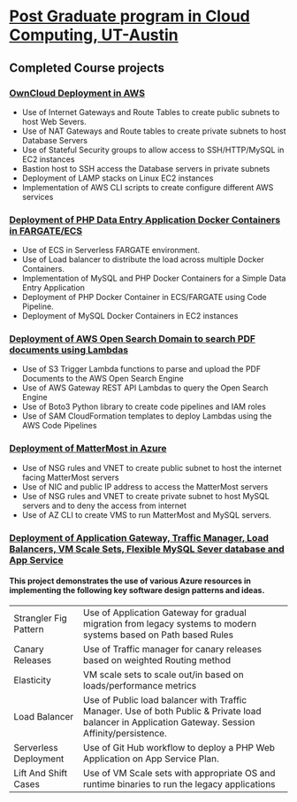 # [Post Graduate program in Cloud Computing, UT-Austin](http://www.mccombs.utexas.edu/execed/for-individuals/certificates/great-learning/#d.en.30507)
##  Completed Course projects 

###  [OwnCloud Deployment in AWS](https://github.com/blue-hills/cloud-computing/tree/main/aws-owncloud-deployment)
* Use of Internet Gateways and Route Tables to create public subnets to host Web Severs.
* Use of NAT Gateways and Route tables to create private subnets to host Database Servers
* Use of Stateful Security groups to allow  access to SSH/HTTP/MySQL in EC2 instances
* Bastion host to SSH access the Database servers in private subnets
* Deployment of LAMP stacks on Linux EC2 instances
* Implementation of AWS CLI scripts to create configure different AWS services

### [Deployment of PHP Data Entry Application Docker Containers in FARGATE/ECS](https://github.com/blue-hills/cloud-computing/tree/main/aws-ecs-fargate-containers)

* Use of ECS in Serverless FARGATE environment.
* Use of Load balancer to distribute the load across multiple Docker Containers.
* Implementation of MySQL and PHP Docker Containers for a Simple Data Entry Application
* Deployment of PHP Docker Container in ECS/FARGATE using Code Pipeline.
* Deployment of MySQL Docker Containers in EC2 instances  

### [Deployment of AWS Open Search Domain to search PDF documents using Lambdas](https://github.com/blue-hills/cloud-computing/tree/main/aws-opensearch-lambdas)
* Use of S3 Trigger Lambda functions to parse and upload the PDF Documents to the AWS Open Search Engine 
* Use of AWS Gateway REST API Lambdas to query the Open Search Engine
* Use of Boto3 Python library to create code pipelines and IAM roles 
* Use of SAM CloudFormation templates to deploy Lambdas using the AWS Code Pipelines
  
###  [Deployment of MatterMost in Azure](https://github.com/blue-hills/cloud-computing/tree/main/az-mattermost-deployment)
* Use of NSG rules and VNET to create public subnet to host the internet facing MatterMost servers
* Use of NIC and public IP address to access the MatterMost servers 
* Use of NSG rules and VNET to create private subnet to host MySQL servers and to deny the access from internet
* Use of AZ CLI to create VMS to run MatterMost and MySQL servers.

### [Deployment of Application Gateway, Traffic Manager, Load Balancers, VM Scale Sets, Flexible MySQL Sever database and App Service](https://github.com/blue-hills/cloud-computing/tree/main/az-appgw-tm-vmss-loadbal-appsvc)

#### This project demonstrates the use of various Azure resources in implementing the following key software design patterns and ideas.

|   |   |
|---|---|
|Strangler Fig Pattern |Use of Application Gateway for gradual migration from legacy systems to modern systems based on Path based Rules|
|Canary Releases|Use of Traffic manager for canary releases based on weighted Routing method|
|Elasticity|VM scale sets to scale out/in based on loads/performance metrics|
|Load Balancer|Use of Public load balancer with Traffic Manager. Use of both Public & Private load balancer in Application Gateway. Session Affinity/persistence.|
|Serverless Deployment|Use of Git Hub workflow to deploy a PHP Web Application on App Service Plan.|
|Lift And Shift Cases|Use of VM Scale sets with appropriate OS and runtime binaries to run the legacy applications|
